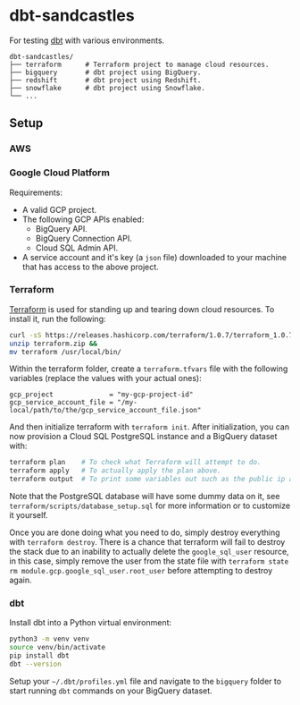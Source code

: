 # dbt-sandcastles

For testing [dbt](https://www.getdbt.com/) with various environments.

```
dbt-sandcastles/
├── terraform      # Terraform project to manage cloud resources.
├── bigquery       # dbt project using BigQuery.
├── redshift       # dbt project using Redshift.
├── snowflake      # dbt project using Snowflake.
└── ...
```

## Setup

### AWS

### Google Cloud Platform

Requirements:

- A valid GCP project.
- The following GCP APIs enabled:
  - BigQuery API.
  - BigQuery Connection API.
  - Cloud SQL Admin API.
- A service account and it's key (a `json` file) downloaded to your machine that has access to the above project.

### Terraform

[Terraform](https://www.terraform.io/) is used for standing up and tearing down cloud resources. To install it, run the following:

```sh
curl -sS https://releases.hashicorp.com/terraform/1.0.7/terraform_1.0.7_darwin_amd64.zip > terraform.zip &&
unzip terraform.zip &&
mv terraform /usr/local/bin/
```

Within the terraform folder, create a `terraform.tfvars` file with the following variables (replace the values with your actual ones):

```
gcp_project              = "my-gcp-project-id"
gcp_service_account_file = "/my-local/path/to/the/gcp_service_account_file.json"
```

And then initialize terraform with `terraform init`. After initialization, you can now provision a Cloud SQL PostgreSQL instance and a BigQuery dataset with:

```sh
terraform plan    # To check what Terraform will attempt to do.
terraform apply   # To actually apply the plan above.
terraform output  # To print some variables out such as the public ip address of the postgres database.
```

Note that the PostgreSQL database will have some dummy data on it, see `terraform/scripts/database_setup.sql` for more information or to customize it yourself.

Once you are done doing what you need to do, simply destroy everything with `terraform destroy`.
There is a chance that terraform will fail to destroy the stack due to an inability to actually
delete the `google_sql_user` resource, in this case, simply remove the user from the state file
with `terraform state rm module.gcp.google_sql_user.root_user` before attempting to destroy again.

### dbt

Install dbt into a Python virtual environment:

```sh
python3 -m venv venv
source venv/bin/activate
pip install dbt
dbt --version
```

Setup your `~/.dbt/profiles.yml` file and navigate to the `bigquery` folder to start running `dbt` commands on your BigQuery dataset.
